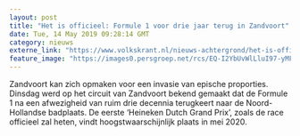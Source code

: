 ```yaml
---
layout: post
title: "Het is officieel: Formule 1 voor drie jaar terug in Zandvoort"
date: Tue, 14 May 2019 09:28:14 GMT
category: nieuws
externe_link: "https://www.volkskrant.nl/nieuws-achtergrond/het-is-officieel-formule-1-voor-drie-jaar-terug-in-zandvoort~ba4bacf4/"
feature_image: "https://images0.persgroep.net/rcs/EQ-I2YbUvWlLluI97-yMFEHQDIk/diocontent/148335619/_crop/422/0/2817/2819/_fill/320/320?appId=93a17a8fd81db0de025c8abd1cca1279&quality=0.85"
---
```


Zandvoort kan zich opmaken voor een invasie van epische proporties. Dinsdag werd op het circuit van Zandvoort bekend gemaakt dat de Formule 1 na een afwezigheid van ruim drie decennia terugkeert naar de Noord-Hollandse badplaats. De eerste ‘Heineken Dutch Grand Prix’, zoals de race officieel zal heten, vindt hoogstwaarschijnlijk plaats in mei 2020.
